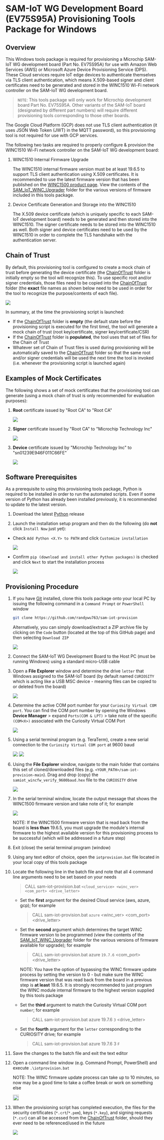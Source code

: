 # SAM-IoT WG Development Board (EV75S95A) Provisioning Tools Package for Windows

## Overview

This Windows tools package is required for provisioning a Microchip SAM-IoT WG development board (Part No. EV75S95A) for use with Amazon Web Services (AWS) or Microsoft Azure Device Provisioning Service (DPS).  These Cloud services require IoT edge devices to authenticate themselves via TLS client authentication, which means X.509-based signer and client certificates need to be generated and stored in the WINC1510 Wi-Fi network controller on the SAM-IoT WG development board.

> `NOTE`: This tools package will only work for Microchip development board Part No. EV75S95A.  Other variants of the SAM-IoT board (designated by different part numbers) will require different provisioning tools corresponding to those other boards.

The Google Cloud Platform (GCP) does not use TLS client authentication (it uses JSON Web Token (JWT) in the MQTT password), so this provisioning tool is not required for use with GCP services.

The following two tasks are required to properly configure & provision the WINC1510 Wi-Fi network controller on the SAM-IoT WG development board:

1. WINC1510 Internal Firmware Upgrade

    The WINC1510 internal firmware version must be at least 19.6.5 to support TLS client authentication using X.509 certificates.  It is recommended to use the latest firmware version that has been published on the [WINC1500 product page](https://www.microchip.com/wwwproducts/en/ATWINC1500).  View the contents of the [SAM_IoT_WINC_Upgrader](./SAM_IoT_WINC_Upgrader/) folder for the various versions of firmware included in this tools package.

2. Device Certificate Generation and Storage into the WINC1510

    The X.509 device certificate (which is uniquely specific to each SAM-IoT development board) needs to be generated and then stored into the WINC1510.  The signer certificate needs to be stored into the WINC1510 as well.  Both signer and device certificates need to be used by the WINC1510 in order to complete the TLS handshake with the authentication server.
    
## Chain of Trust

By default, this provisioning tool is configured to create a mock chain of trust before generating the device certificate (the [ChainOfTrust](./SAM_IoT_Certs_Generator/ChainOfTrust/) folder is initially empty so the tool will recognize this). To use specific root and/or signer credentials, those files need to be copied into the [ChainOfTrust](./SAM_IoT_Certs_Generator/ChainOfTrust/) folder (the **exact** file names as shown below need to be used in order for the tool to recognize the purpose/contents of each file).

<img src=".//media/image_01.png" />

In summary, at the time the provisioning script is launched:

- If the [ChainOfTrust](./SAM_IoT_Certs_Generator/ChainOfTrust/) folder is **empty** (the default state before the provisioning script is executed for the first time), the tool will generate a mock chain of trust (root key/certificate, signer key/certificate/CSR)
- If the [ChainOfTrust](./SAM_IoT_Certs_Generator/ChainOfTrust/) folder is **populated**, the tool uses that set of files for the Chain of Trust
- Whatever set of Chain of Trust files is used during provisioning will be automatically saved to the [ChainOfTrust](./SAM_IoT_Certs_Generator/ChainOfTrust/) folder so that the same root and/or signer credentials will be used the next time the tool is invoked (i.e. whenever the provisioning script is launched again)

## Examples of Mock Certificates

The following shows a set of mock certificates that the provisioning tool can generate (using a mock chain of trust is only recommended for evaluation purposes):

1. **Root** certificate issued by "Root CA" to "Root CA"

    <img src=".//media/CertInfo_Root.png" />

2. **Signer** certificate issued by "Root CA" to "Microchip Technology Inc"

    <img src=".//media/CertInfo_Signer.png" />

3. **Device** certificate issued by "Microchip Technology Inc" to "sn01239E946F011C66FE"

    <img src=".//media/CertInfo_Device.png" />

## Software Prerequisites

As a prerequisite to using this provisioning tools package, Python is required to be installed in order to run the automated scripts.  Even if some version of Python has already been installed previously, it is recommended to update to the latest version.

1. Download the latest [Python](https://www.python.org/downloads/) release

2. Launch the installation setup program and then do the following (do **not** click `Install Now` just yet):

- Check `Add Python <X.Y> to PATH` and click `Customize installation`

    <img src=".//media/Python_01.png" />

- Confirm `pip (download and install other Python packages)` is checked and click `Next` to start the installation process

    <img src=".//media/Python_02.png" />

## Provisioning Procedure

1. If you have [Git](https://git-scm.com) installed, clone this tools package onto your local PC by issuing the following command in a `Command Prompt` or `PowerShell` window

    ```bash
    git clone https://github.com/randywu763/sam-iot-provision
    ```
    Alternatively, you can simply download/extract a ZIP archive file by clicking on the `Code` button (located at the top of this GitHub page) and then selecting `Download ZIP`

    <img src=".//media/image_00.png" />

2. Connect the SAM-IoT WG Development Board to the Host PC (must be running Windows) using a standard micro-USB cable

3. Open a **File Explorer** window and determine the drive `letter` that Windows assigned to the SAM-IoT board (by default named `CURIOSITY` which is acting like a USB MSC device - meaning files can be copied to or deleted from the board)

    <img src=".//media/image_02.png" />

4. Determine the active COM port number for your `Curiosity Virtual COM port`.  You can find the COM port number by opening the Windows **Device Manager** &gt; expand `Ports(COM & LPT)` &gt; take note of the specific `(COM<X>)` associated with the Curiosity Virtual COM Port

    <img src=".//media/image_03.png" />

5. Using a serial terminal program (e.g. TeraTerm), create a new serial connection to the `Curiosity Virtual COM port` at 9600 baud

    <img src=".//media/image_04.png" />
    <img src=".//media/image_05.png" />

6. Using the **File Explorer** window, navigate to the main folder that contains this set of cloned/downloaded files (e.g. `<YOUR_PATH>/sam-iot-provision-main`). Drag and drop (copy) the `samiot_wincfw_verify_9600baud.hex` file to the `CURIOSITY` drive

    <img src=".//media/image_06.png" />

7. In the serial terminal window, locate the output message that shows the WINC1500 firmware version and take note of it; for example

    <img src=".//media/image_07.png" />

    NOTE: If the WINC1500 firmware version that is read back from the board is **less than** 19.6.5, you must upgrade the module's internal firmware to the highest available version for this provisioning process to be successful (which will be addressed in a future step)

8. Exit (close) the serial terminal program (window)

9. Using any text editor of choice, open the `iotprovision.bat` file located in your local copy of this tools package

10. Locate the following line in the batch file and note that all 4 command line arguments need to be set based on your needs 

    > CALL sam-iot-provision.bat `<cloud_service> <winc_ver> <com_port> <drive_letter>`

    - Set the **first** argument for the desired Cloud service (aws, azure, gcp); for example

        > CALL sam-iot-provision.bat `azure` <winc_ver> <com_port> <drive_letter>

    - Set the **second** argument which determines the target WINC firmware version to be programmed (view the contents of the [SAM_IoT_WINC_Upgrader](./SAM_IoT_WINC_Upgrader/) folder for the various versions of firmware available for upgrade); for example

        > CALL sam-iot-provision.bat azure `19.7.6` <com_port> <drive_letter>
    
        NOTE: You have the option of bypassing the WINC firmware update process by setting the version to 0 - but make sure the WINC firmware version that was read back from the board in a previous step is **at least** 19.6.5. It is strongly recommended to just program the WINC module internal firmware to the highest version supplied by this tools package

    - Set the **third** argument to match the Curiosity Virtual COM port `number`; for example

        > CALL sam-iot-provision.bat azure 19.7.6 `3` <drive_letter>

    - Set the **fourth** argument for the `letter` corresponding to the CURIOSITY drive; for example

        > CALL sam-iot-provision.bat azure 19.7.6 3 `F`

11. Save the changes to the batch file and exit the text editor

12. Open a command line window (e.g. Command Prompt, PowerShell) and execute `.\iotprovision.bat`
    
    NOTE: The WINC firmware update process can take up to 10 minutes, so now may be a good time to take a coffee break or work on something else
    
    <img src=".//media/emoji.png" style="width:0.2.in;height:0.2in" alt="A screenshot of a cell phone Description automatically generated" />

13. When the provisioning script has completed execution, the files for the security certificates (`*.crt`/`*.pem`), keys (`*.key`), and signing requests (`*.csr`) can all be accessed from the [ChainOfTrust](./SAM_IoT_Certs_Generator/ChainOfTrust/) folder, should they ever need to be referenced/used in the future

    <img src=".//media/image_08.png" /> 
